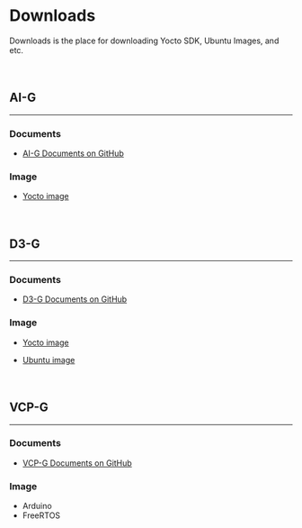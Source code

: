 # Downloads
Downloads is the place for downloading Yocto SDK, Ubuntu Images, and etc.
<br/><br/><br/>

## AI-G
---
### Documents
- [AI-G Documents on GitHub](https://github.com/topst-development/documents)

### Image
- [Yocto image]()
<br/><br/><br/>

## D3-G
---
### Documents
- [D3-G Documents on GitHub](https://github.com/topst-development/documents)
 
### Image
- [Yocto image]()

- [Ubuntu image](https://drive.google.com/file/d/1hDoKRjrKDnP5lGk1c1pXN73kgdZN4TGv/view?usp=sharing)
<br/><br/><br/>

## VCP-G
---
### Documents
- [VCP-G Documents on GitHub](https://github.com/topst-development/documents)

### Image
- Arduino
- FreeRTOS